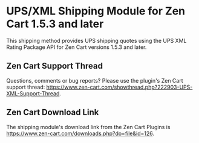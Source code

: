 # UPS/XML Shipping Module for Zen Cart 1.5.3 and later

This shipping method provides UPS shipping quotes using the UPS XML Rating Package API for Zen Cart versions 1.5.3 and later.

## Zen Cart Support Thread

Questions, comments or bug reports?  Please use the plugin's Zen Cart support thread: https://www.zen-cart.com/showthread.php?222903-UPS-XML-Support-Thread.

## Zen Cart Download Link

The shipping module's download link from the Zen Cart Plugins is  https://www.zen-cart.com/downloads.php?do=file&id=126.
